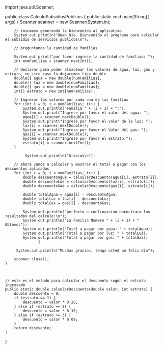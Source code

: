 import java.util.Scanner;

public class CalculoSubsidiosPublicos {
    public static void main(String[] args) {
        Scanner scanner = new Scanner(System.in);

        // inicamos generando la bienvenida al aplicativo         
        System.out.println("Buen Dia. Bienvenido al programa para calcular el subsidio de servicios publicos\n");
        
        // preguntamos la cantidad de familias 

        System.out.print("por favor ingrese la cantidad de familias: ");
        int numFamilias = scanner.nextInt();

        // Declarar para poder almacenar los valores de agua, luz, gas y estrato, en este caso lo dejaremos tipo double
        double[] agua = new double[numFamilias];
        double[] luz = new double[numFamilias];
        double[] gas = new double[numFamilias];
        int[] estrato = new int[numFamilias];

        // Ingresar los valores por cada una de las familias
        for (int i = 0; i < numFamilias; i++) {
            System.out.println("Familia " + (i + 1) + ":");
            System.out.print("Ingrese por favor el valor del agua: ");
            agua[i] = scanner.nextDouble();
            System.out.print("Ingrese por favor el valor de la luz: ");
            luz[i] = scanner.nextDouble();
            System.out.print("Ingrese por favor el Valor del gas: ");
            gas[i] = scanner.nextDouble();
            System.out.print("Ingrese por favor el estrato:");
            estrato[i] = scanner.nextInt();
        }

             System.out.println("Gracias\n");       
             
        // ahora vamos a calcular y mostrar el total a pagar con los descuentos aplicados
        for (int i = 0; i < numFamilias; i++) {
            double descuentoAgua = calcularDescuento(agua[i], estrato[i]);
            double descuentoLuz = calcularDescuento(luz[i], estrato[i]);
            double descuentoGas = calcularDescuento(gas[i], estrato[i]);

            double totalAgua = agua[i] - descuentoAgua;
            double totalLuz = luz[i] - descuentoLuz;
            double totalGas = gas[i] - descuentoGas;

            System.out.println("perfecto a continuacion encontrara los resultados del calculo:\n");           
            System.out.println("La Familia Numero " + (i + 1) + " Obtuvo:");
            System.out.println("Total a pagar por agua: " + totalAgua);
            System.out.println("Total a pagar por luz: " + totalLuz);
            System.out.println("Total a pagar por gas: " + totalGas);
                   }

         System.out.println("Muchas gracias, tenga usted un feliz dia");
         
        scanner.close();
    }

    
    
    // este es el metodo para calcular el descuento según el estrato ingresado
    public static double calcularDescuento(double valor, int estrato) {
        double descuento = 0;
        if (estrato == 1) {
            descuento = valor * 0.20;
        } else if (estrato == 2) {
            descuento = valor * 0.15;
        } else if (estrato >= 3) {
            descuento = valor * 0.09;
        }
        return descuento;
    }
}
